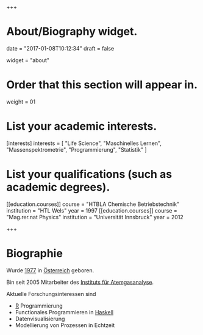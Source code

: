 +++
# About/Biography widget.

date = "2017-01-08T10:12:34"
draft = false

widget = "about"

# Order that this section will appear in.
weight = 01

# List your academic interests.
[interests]
  interests = [
    "Life Science",
    "Maschinelles Lernen",
    "Massenspektrometrie",
    "Programmierung",
    "Statistik"
  ]

# List your qualifications (such as academic degrees).
[[education.courses]]
  course = "HTBLA Chemische Betriebstechnik"
  institution = "HTL Wels"
  year = 1997
[[education.courses]]
  course = "Mag.rer.nat Physics"
  institution = "Universität Innsbruck"
  year = 2012

+++

# Biographie

Wurde [1977](https://de.wikipedia.org/wiki/1977) in
[Österreich](https://de.wikipedia.org/wiki/Österreich) geboren. 

Bin seit 2005 Mitarbeiter des [Instituts für Atemgasanalyse](https://www.uibk.ac.at/breath-research/). 

Aktuelle Forschungsinteressen sind

  - [R](https://www.r-project.org/) Programmierung
  - Functionales Programmieren in [Haskell](https://www.haskell.org/)
  - Datenvisualisierung
  - Modellierung von Prozessen in Echtzeit


